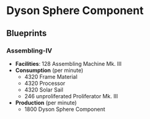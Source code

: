 # Dyson Sphere Component

## Blueprints

### Assembling-IV

- **Facilities**: 128 Assembling Machine Mk. III
- **Consumption** (per minute)
	- 4320 Frame Material
	- 4320 Processor
	- 4320 Solar Sail
	- 246 unproliferated Proliferator Mk. III
- **Production** (per minute)
	- 1800 Dyson Sphere Component
